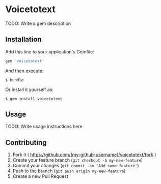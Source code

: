 # Voicetotext

TODO: Write a gem description

## Installation

Add this line to your application's Gemfile:

```ruby
gem 'voicetotext'
```

And then execute:

    $ bundle

Or install it yourself as:

    $ gem install voicetotext

## Usage

TODO: Write usage instructions here

## Contributing

1. Fork it ( https://github.com/[my-github-username]/voicetotext/fork )
2. Create your feature branch (`git checkout -b my-new-feature`)
3. Commit your changes (`git commit -am 'Add some feature'`)
4. Push to the branch (`git push origin my-new-feature`)
5. Create a new Pull Request
